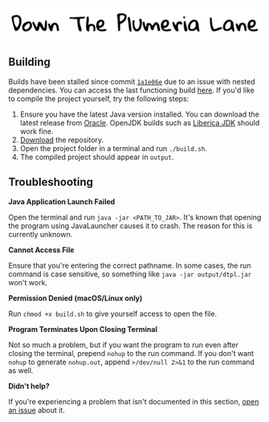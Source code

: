 ![# Down The Plumeria Lane](resources/images/misc/header.png)

## Building

Builds have been stalled since commit [`1a1e06e`](https://github.com/twofacedflora/Down-The-Plumeria-Lane/tree/1a1e06eb31e26b47237644f4975267a015dd7479) due to an issue with nested dependencies. You can access the last functioning build [here](https://github.com/twofacedflora/Down-The-Plumeria-Lane/releases/tag/v0.1.0-alpha). If you'd like to compile the project yourself, try the following steps:

1. Ensure you have the latest Java version installed. You can download the latest release from [Oracle](https://www.oracle.com/java/technologies/downloads/). OpenJDK builds such as [Liberica JDK](https://bell-sw.com/pages/downloads/) should work fine.
2. [Download](https://github.com/twofacedflora/Down-The-Plumeria-Lane/archive/refs/heads/master.zip) the repository.
3. Open the project folder in a terminal and run `./build.sh`.
4. The compiled project should appear in `output`.

## Troubleshooting

**Java Application Launch Failed**

Open the terminal and run `java -jar <PATH_TO_JAR>`. It's known that opening the program using JavaLauncher causes it to crash. The reason for this is currently unknown.

**Cannot Access File**

Ensure that you're entering the correct pathname. In some cases, the run command is case sensitive, so something like `java -jar output/dtpl.jar` won't work.

**Permission Denied (macOS/Linux only)**

Run `chmod +x build.sh` to give yourself access to open the file.

**Program Terminates Upon Closing Terminal**

Not so much a problem, but if you want the program to run even after closing the terminal, prepend `nohup` to the run command. If you don't want `nohup` to generate `nohup.out`, append `>/dev/null 2>&1` to the run command as well.

**Didn't help?**

If you're experiencing a problem that isn't documented in this section, [open an issue](https://github.com/twofacedflora/Down-The-Plumeria-Lane/issues/new) about it.
